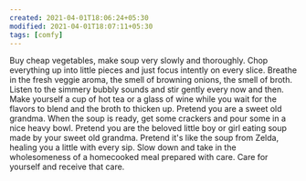 ```yaml
---
created: 2021-04-01T18:06:24+05:30
modified: 2021-04-01T18:07:11+05:30
tags: [comfy]
---
```


 Buy cheap vegetables, make soup very slowly and thoroughly. Chop everything up into little pieces and just focus intently on every slice. Breathe in the fresh veggie aroma, the smell of browning onions, the smell of broth. Listen to the simmery bubbly sounds and stir gently every now and then. Make yourself a cup of hot tea or a glass of wine while you wait for the flavors to blend and the broth to thicken up. Pretend you are a sweet old grandma. When the soup is ready, get some crackers and pour some in a nice heavy bowl. Pretend you are the beloved little boy or girl eating soup made by your sweet old grandma. Pretend it's like the soup from Zelda, healing you a little with every sip. Slow down and take in the wholesomeness of a homecooked meal prepared with care. Care for yourself and receive that care. 
